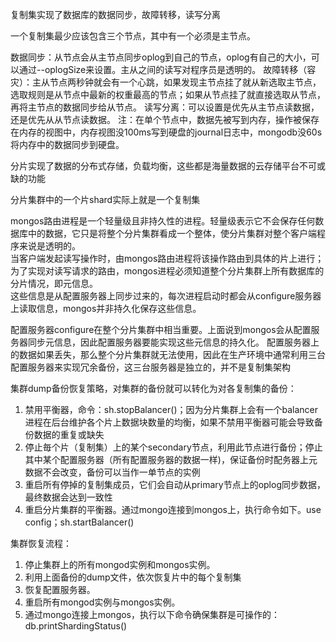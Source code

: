 复制集实现了数据库的数据同步，故障转移，读写分离

一个复制集最少应该包含三个节点，其中有一个必须是主节点。

数据同步：从节点会从主节点同步oplog到自己的节点，oplog有自己的大小，可以通过--oplogSize来设置。主从之间的读写对程序员是透明的。
故障转移（容灾）：主从节点两秒钟就会有一个心跳，如果发现主节点挂了就从新选取主节点，选取规则是从节点中最新的权重最高的节点；如果从节点挂了就直接选取从节点，再将主节点的数据同步给从节点。
读写分离：可以设置是优先从主节点读数据，还是优先从从节点读数据。
注：在单个节点中，数据先被写到内存，操作被保存在内存的视图中，内存视图没100ms写到硬盘的journal日志中，mongodb没60s将内存中的数据同步到硬盘。  


分片实现了数据的分布式存储，负载均衡，这些都是海量数据的云存储平台不可或缺的功能


分片集群中的一个片shard实际上就是一个复制集 


mongos路由进程是一个轻量级且非持久性的进程。轻量级表示它不会保存任何数据库中的数据，它只是将整个分片集群看成一个整体，使分片集群对整个客户端程序来说是透明的。  
当客户端发起读写操作时，由mongos路由进程将该操作路由到具体的片上进行；为了实现对读写请求的路由，mongos进程必须知道整个分片集群上所有数据库的分片情况，即元信息。  
这些信息是从配置服务器上同步过来的，每次进程启动时都会从configure服务器上读取信息，mongos并非持久化保存这些信息。  


配置服务器configure在整个分片集群中相当重要。上面说到mongos会从配置服务器同步元信息，因此配置服务器要能实现这些元信息的持久化。
配置服务器上的数据如果丢失，那么整个分片集群就无法使用，因此在生产环境中通常利用三台配置服务器来实现冗余备份，这三台服务器是独立的，并不是复制集架构 

 
集群dump备份恢复策略，对集群的备份就可以转化为对各复制集的备份：
1. 禁用平衡器，命令：sh.stopBalancer()；因为分片集群上会有一个balancer进程在后台维护各个片上数据块数量的均衡，如果不禁用平衡器可能会导致备份数据的重复或缺失   
2. 停止毎个片（复制集）上的某个secondary节点，利用此节点进行备份；停止其中某个配置服务器（所有配置服务器的数据一样)，保证备份时配务器上元数据不会改变，备份可以当作一单节点的实例  
3. 重启所有停掉的复制集成员，它们会自动从primary节点上的oplog同步数据，最终数据会达到一致性   
4. 重启分片集群的平衡器。通过mongo连接到mongos上，执行命令如下。use config；sh.startBalancer()


集群恢复流程：
1. 停止集群上的所有mongod实例和mongos实例。    
2. 利用上面备份的dump文件，依次恢复片中的每个复制集  
3. 恢复配置服务器。  
4. 重启所有mongod实例与mongos实例。  
5. 通过mongo连接上mongos，执行以下命令确保集群是可操作的：db.printShardingStatus() 